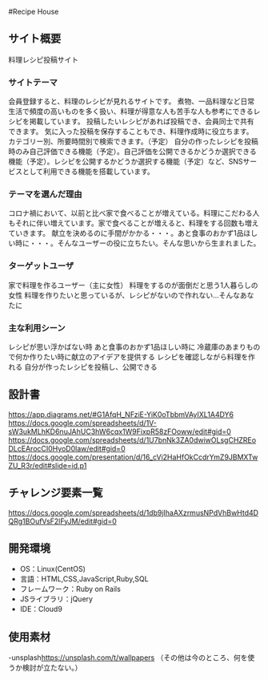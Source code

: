 #Recipe House

## サイト概要
料理レシピ投稿サイト

### サイトテーマ
会員登録すると、料理のレシピが見れるサイトです。
煮物、一品料理など日常生活で頻度の高いものを多く扱い、料理が得意な人も苦手な人も参考にできるレシピを掲載しています。
投稿したいレシピがあれば投稿でき、会員同士で共有できます。
気に入った投稿を保存することもでき、料理作成時に役立ちます。
カテゴリー別、所要時間別で検索できます。（予定）
自分の作ったレシピを投稿時のみ自己評価できる機能（予定）。自己評価を公開できるかどうか選択できる機能（予定）。レシピを公開するかどうか選択する機能（予定）など、SNSサービスとして利用できる機能を搭載しています。

### テーマを選んだ理由
コロナ禍において、以前と比べ家で食べることが増えている。料理にこだわる人もそれに伴い増えています。家で食べることが増えると、料理をする回数も増えていきます。
献立を決めるのに手間がかかる・・・。あと食事のおかず1品ほしい時に・・・。そんなユーザーの役に立ちたい。そんな思いから生まれました。

### ターゲットユーザ
家で料理を作るユーザー（主に女性）
料理をするのが面倒だと思う1人暮らしの女性
料理を作りたいと思っているが、レシピがないので作れない...そんなあなたに

### 主な利用シーン
レシピが思い浮かばない時
あと食事のおかず1品ほしい時に
冷蔵庫のあまりもので何か作りたい時に献立のアイデアを提供する
レシピを確認しながら料理を作れる
自分が作ったレシピを投稿し、公開できる

## 設計書
<https://app.diagrams.net/#G1AfqH_NFziE-YiK0oTbbmVAyIXL1A4DY6>
<https://docs.google.com/spreadsheets/d/1V-sW3ukMLhKD6nuJAhUC3hW6cqx1W9FixpR58zFOoww/edit#gid=0>
<https://docs.google.com/spreadsheets/d/1U7bnNk3ZA0dwiwOLsgCHZREoDLcEArocCI0HyoD0law/edit#gid=0>
<https://docs.google.com/presentation/d/16_cVi2HaHfOkCcdrYmZ9JBMXTwZU_R3r/edit#slide=id.p1>

## チャレンジ要素一覧
<https://docs.google.com/spreadsheets/d/1db9jIhaAXzrmusNPdVhBwHtd4DQRg1BOufVsF2lFyJM/edit#gid=0>

## 開発環境
- OS：Linux(CentOS)
- 言語：HTML,CSS,JavaScript,Ruby,SQL
- フレームワーク：Ruby on Rails
- JSライブラリ：jQuery
- IDE：Cloud9

## 使用素材
-unsplash<https://unsplash.com/t/wallpapers>
（その他は今のところ、何を使うか検討が立たない。）
